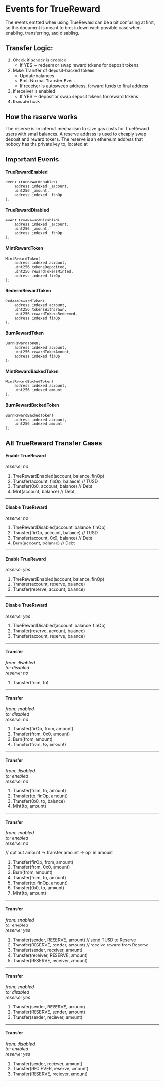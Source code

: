 # Events for TrueReward

The events emitted when using TrueReward can be a bit confusing at first, so this document is meant to break down each possible case when enabling, transferring, and disabling.

## Transfer Logic:

1. Check if sender is enabled 
    - If YES -> redeem or swap reward tokens for deposit tokens
2. Make Transfer of deposit-backed tokens
    - Update balances
    - Emit Normal Transfer Event
    - If receiver is autosweep address, forward funds to final address
3. If receiver is enabled
    - If YES -> deposit or swap deposit tokens for reward tokens
4. Execute hook

## How the reserve works

The reserve is an internal mechanism to save gas costs for TrueReward users with small balances. A reserve address is used to cheaply swap deposit and reward tokens. The reserve is an ethereum address that nobody has the private key to, located at 

## Important Events

#### TrueRewardEnabled

```
event TrueRewardEnabled(
    address indexed _account, 
    uint256 _amount, 
    address indexed _finOp
);
```

#### TrueRewardDisabled

```
event TrueRewardDisabled(
    address indexed _account, 
    uint256 _amount, 
    address indexed _finOp
);
```

#### MintRewardToken

```
MintRewardToken(
    address indexed account, 
    uint256 tokensDeposited, 
    uint256 rewardTokensMinted, 
    address indexed finOp
);
```

#### RedeemRewardToken

```
RedeemRewardToken(
    address indexed account,
    uint256 tokensWithdrawn,
    uint256 rewardTokensRedeemed,
    address indexed finOp
);
```


#### BurnRewardToken

```
BurnRewardToken(
    address indexed account, 
    uint256 rewardTokenAmount, 
    address indexed finOp
);
```

#### MintRewardBackedToken 

```
MintRewardBackedToken(
    address indexed account, 
    uint256 indexed amount
);
```
#### BurnRewardBackedToken

```
BurnRewardBackedToken(
    address indexed account, 
    uint256 indexed amount
);
```

## All TrueReward Transfer Cases

#### Enable TrueReward

*reserve:    no*

1. TrueRewardEnabled(account, balance, finOp)
2. Transfer(account, finOp, balance) // TUSD
3. Transfer(0x0, account, balance) // Debt
4. Mint(account, balance) // Debt

----------------------------------------------------------------

#### Disable TrueReward

*reserve:    no*

1. TrueRewardDisabled(account, balance, finOp)
2. Transfer(finOp, account, balance) // TUSD
3. Transfer(account, 0x0, balance) // Debt
4. Burn(account, balance) // Debt

------------------------------------------------------------

#### Enable TrueReward

*reserve:    yes*

1. TrueRewardEnabled(account, balance, finOp)
2. Transfer(account, reserve, balance)
3. Transfer(reserve, account, balance)

------------------------------------------------------------

#### Disable TrueReward

*reserve:    yes*

1. TrueRewardDisabled(account, balance, finOp)
2. Transfer(reserve, account, balance)
3. Transfer(account, reserve, balance)

------------------------------------------------------------

#### Transfer

*from:       disabled*  
*to:         disabled*  
*reserve:    no*

1. Transfer(from, to)

------------------------------------------------------------

#### Transfer

*from:       enabled*  
*to:         disabled*  
*reserve:    no*

1. Transfer(finOp, from, amount)
2. Transfer(from, 0x0, amount)
3. Burn(from, amount)
4. Transfer(from, to, amount)

------------------------------------------------------------

#### Transfer

*from:       disabled*  
*to:         enabled*  
*reserve:    no*

1. Transfer(from, to, amount)
2. Transfer(to, finOp, amount)
3. Transfer(0x0, to, balance)
4. Mint(to, amount)

------------------------------------------------------------

#### Transfer

*from:       enabled*  
*to:         enabled*  
*reserve:    no*

// opt out amount -> transfer amount -> opt in amount
1. Transfer(finOp, from, amount)
2. Transfer(from, 0x0, amount)
3. Burn(from, amount)
4. Transfer(from, to, amount)
5. Transfer(to, finOp, amount)
6. Transfer(0x0, to, amount)
7. Mint(to, amount)

------------------------------------------------------------

#### Transfer

*from:       enabled*  
*to:         enabled*  
*reserve:    yes*

1. Transfer(sender, RESERVE, amount) // send TUSD to Reserve
2. Transfer(RESERVE, sender, amount) // receive reward from Reserve
3. Transfer(sender, receiver, amount)
4. Transfer(receiver, RESERVE, amount)
5. Transfer(RESERVE, receiver, amount)

------------------------------------------------------------

#### Transfer

*from:       enabled*  
*to:         disabled*  
*reserve:    yes*

1. Transfer(sender, RESERVE, amount)
2. Transfer(RESERVE, sender, amount)
3. Transfer(sender, reciever, amount)

------------------------------------------------------------

#### Transfer

*from:       disabled*  
*to:         enabled*  
*reserve:    yes*

1. Transfer(sender, reciever, amount)
2. Transfer(RECIEVER, reserve, amount)
3. Transfer(RESERVE, reciever, amount)

------------------------------------------------------------

